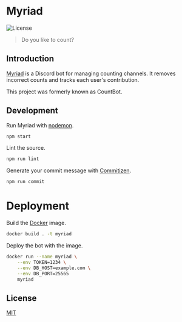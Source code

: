 # Myriad

![License](https://img.shields.io/github/license/ja1den/myriad)

> Do you like to count?

## Introduction

[Myriad][myriad] is a Discord bot for managing counting channels. It removes incorrect counts and tracks each user's contribution.

This project was formerly known as CountBot.

## Development

Run Myriad with [nodemon](https://nodemon.io/).

```sh
npm start
```

Lint the source.

```sh
npm run lint
```

Generate your commit message with [Commitizen](http://commitizen.github.io/cz-cli/).

```sh
npm run commit
```

# Deployment

Build the [Docker](https://www.docker.com/) image.

```sh
docker build . -t myriad
```

Deploy the bot with the image.

```sh
docker run --name myriad \
	--env TOKEN=1234 \
	--env DB_HOST=example.com \
	--env DB_PORT=25565
	myriad
```

## License

[MIT](LICENSE)

[myriad]: https://discord.com/oauth2/authorize?client_id=548814470600720384&permissions=268790848&scope=bot
